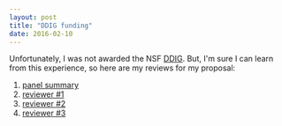 ```yaml
---
layout: post
title: "DDIG funding"
date: 2016-02-10
---
```

Unfortunately, I was not awarded the NSF <a href="http://adnguyen.github.io/blog/2015/10/07/DDIG">DDIG</a>. But, I'm sure I can learn from this experience, so here are my reviews for my proposal:

1. <a href="/assets/2016_DDIG_panel_summary.pdf">panel summary</a>
2. <a href="/assets/2016_DDIG_review1.pdf">reviewer #1</a>
3. <a href="/assets/2016_DDIG_review2.pdf">reviewer #2</a>
4. <a href="/assets/2016_DDIG_review3.pdf">reviewer #3</a>
